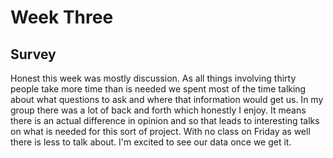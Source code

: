 # Week Three

## Survey
Honest this week was mostly discussion. As all things involving thirty people take more time than is needed we spent most of the
time talking about what questions to ask and where that information would get us. In my group there was a lot of back and forth 
which honestly I enjoy. It means there is an actual difference in opinion and so that leads to interesting talks on what is needed
for this sort of project. With no class on Friday as well there is less to talk about. I'm excited to see our data once we get it.
